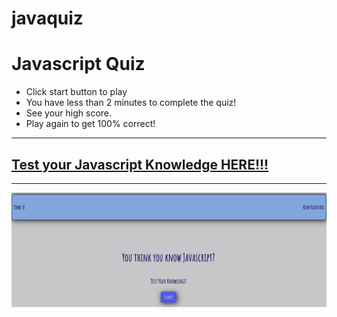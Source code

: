 # javaquiz

<h1>Javascript Quiz</h1>
 
<p><ul>
  <li>Click start button to play </li>
  <li>You have less than 2 minutes to complete the quiz!</li>
  <li>See your high score.</li>
  <li>Play again to get 100% correct!</li>
</p></ul>

<hr>
<h2>
<a href="https://pedrazajulian.github.io/javaquiz/">Test your Javascript Knowledge HERE!!!</a>
</h2>

<hr>

![the following image shows the screen shot from the homework](https://github.com/pedrazajulian/javaquiz/blob/main/screenshot.PNG)
